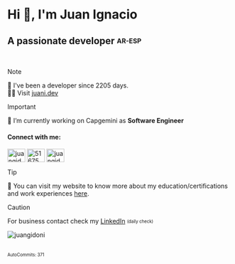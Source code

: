 # Hi 👋, I'm Juan Ignacio
## A passionate developer <sub><sup>AR-ESP</sup></sub>
<br>

> [!NOTE]
> 🧙 I&#39;ve been a developer since 2205 days. <br>
> 👨‍💻 Visit [juani.dev](https://juani.dev) <br>

> [!IMPORTANT]
> 🔭 I’m currently working on Capgemini as **Software Engineer** <br>
> <h4 align="left">Connect with me:</h4>
> <p align="left">
> <a href="https://linkedin.com/in/juangidoni" target="blank"><img align="center" src="https://raw.githubusercontent.com/rahuldkjain/github-profile-readme-generator/master/src/images/icons/Social/linked-in-alt.svg" alt="juangidoni" height="30" width="40" /></a>
> <a href="https://stackoverflow.com/users/51675" target="blank"><img align="center" src="https://raw.githubusercontent.com/rahuldkjain/github-profile-readme-generator/master/src/images/icons/Social/stack-overflow.svg" alt="51675" height="30" width="40" /></a>
> <a href="https://www.hackerrank.com/juan_gidoni" target="blank"><img align="center" src="https://raw.githubusercontent.com/rahuldkjain/github-profile-readme-generator/master/src/images/icons/Social/hackerrank.svg" alt="juangidoni" height="30" width="40" /></a>
> </p>


> [!TIP]
> 📝 You can visit my website to know more about my education/certifications and work experiences [here](https://juani.dev).<br>






> [!CAUTION]
> For business contact check my [LinkedIn](https://linkedin.com/in/juangidoni) <sub><sup>(daily check)</sup></sub> <br>
> <p align="left"> <img src="https://komarev.com/ghpvc/?username=juangidoni&label=Profile%20views&color=0e75b6&style=flat" alt="juangidoni" /> </p>
<br>
<sub><sup>AutoCommits: 371</sup></sub>
  